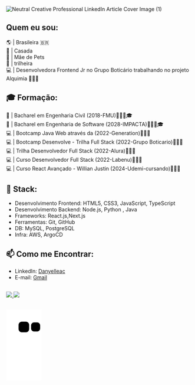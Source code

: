 ![Neutral Creative Professional LinkedIn Article Cover Image (1)](https://github.com/Danyelleac/Danyelleac/assets/90638175/b2b92200-6843-4586-93ba-be2dab1312b3)


## Quem eu sou:
🌎 | Brasileira 🇧🇷</br>
💑 | Casada </br>
🐶 | Mãe de Pets </br>
🌿 | trilheira </br>
💻 | Desenvolvedora Frontend Jr no Grupo Boticário trabalhando no projeto Alquimia 👩🏽‍💻</br>

## 🎓 Formação:
🏫 | Bacharel em Engenharia Civil (2018-FMU)👷🏽‍♀️🎓</br>
🏫 | Bacharel em Engenharia de Software (2028-IMPACTA)👩🏽‍💻🎓</br>
💻 | Bootcamp Java Web através da (2022-Generation)👩🏽‍💻</br>
💻 | Bootcamp Desenvolve - Trilha Full Stack (2022-Grupo Boticario)👩🏽‍💻</br>
💻 | Trilha Desenvolvedor Full Stack (2022-Alura)👩🏽‍💻</br>
💻 | Curso Desenvolvedor Full Stack (2022-Labenu)👩🏽‍💻</br>
💻 | Curso React Avançado - Willian Justin (2024-Udemi-cursando)👩🏽‍💻</br>

## 🔧 Stack:
- Desenvolvimento Frontend: HTML5, CSS3, JavaScript, TypeScript
- Desenvolvimento Backend: Node.js, Python , Java
- Frameworks: React.js,Next.js
- Ferramentas: Git, GitHub
- DB: MySQL, PostgreSQL
- Infra: AWS, ArgoCD

## 📫 Como me Encontrar:
- LinkedIn: [Danyelleac](https://www.linkedin.com/in/Danyelleac)
- E-mail: [Gmail](danyelleacandido@gmail.com)

##

<div align="justify" >
  <a href="https://github.com/Danyelleac">
  <img height="150em" src="https://github-readme-stats.vercel.app/api?username=Danyelleac&show_icons=true&theme=synthwave&include_all_commits=true&count_private=true"/>
  <img height="150em" src="https://github-readme-stats.vercel.app/api/top-langs/?username=Danyelleac&layout=compact&langs_count=7&theme=synthwave"/>
 </div>
  
  ##
 
<div> 

  
   ![Snake animation](https://github.com/Danyelleac/Danyelleac/blob/output/github-contribution-grid-snake.svg)
 
 
</div>
